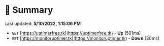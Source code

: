 # 📖 Summary
Last updated: **5/10/2022, 1:15:06 PM**

- `GET` [https://uptimerfree.tk](https://uptimerfree.tk) - **Up** (501ms)
- `GET` [https://monitoruptimer.tk](https://monitoruptimer.tk) - **Down** (30ms)
